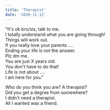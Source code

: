 ```yaml
---
title: 'Therapist'
date: '2020-11-12'
---
```


"It's ok bro/sis, talk to me.  
I totally understand what you are going through!  
Things will work out.  
If you really love your parents ....  
Ending your life is not the answer.  
Plz dm me.  
You are just X years old.  
You don't have to do that!  
Life is not about ....  
I am here for you."

Who do you think you are? A therapist?  
Did you get a degree from somewhere?  
I didn't need a therapist.  
All I wanted was a friend.